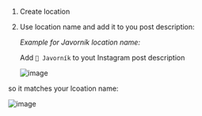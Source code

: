 1. Create location
2. Use location name and add it to you post description:
   
   *Example for Javorník location name:*
   
   Add `📍 Javorník` to yout Instagram post description

   ![image](https://github.com/mappedme/docs/assets/157869436/e12f7afe-17da-4fe8-ab27-0f6b7d42fa87)

  so it matches your lcoation name:

  ![image](https://github.com/mappedme/docs/assets/157869436/21df39d7-2c63-40dc-a845-0c20f1500f13)
